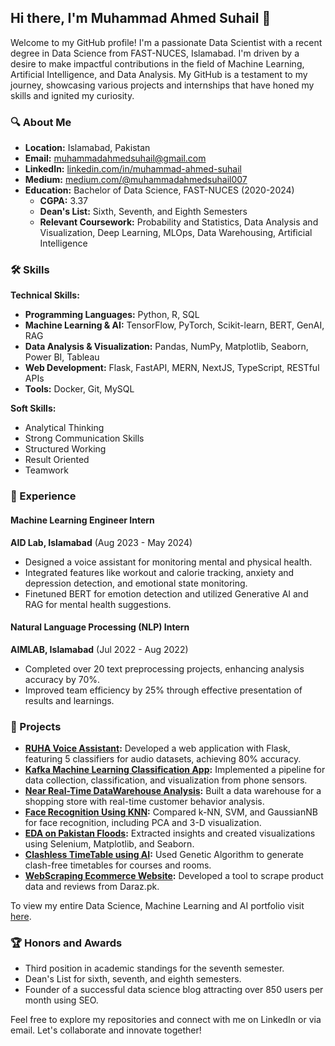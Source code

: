 ## Hi there, I'm Muhammad Ahmed Suhail 👋

Welcome to my GitHub profile! I'm a passionate Data Scientist with a recent degree in Data Science from FAST-NUCES, Islamabad. I'm driven by a desire to make impactful contributions in the field of Machine Learning, Artificial Intelligence, and Data Analysis. My GitHub is a testament to my journey, showcasing various projects and internships that have honed my skills and ignited my curiosity.

### 🔍 About Me

- **Location:** Islamabad, Pakistan
- **Email:** [muhammadahmedsuhail@gmail.com](mailto:muhammadahmedsuhail@gmail.com)
- **LinkedIn:** [linkedin.com/in/muhammad-ahmed-suhail](https://www.linkedin.com/in/muhammad-ahmed-suhail/)
- **Medium:** [medium.com/@muhammadahmedsuhail007](https://medium.com/@muhammadahmedsuhail007)
- **Education:** Bachelor of Data Science, FAST-NUCES (2020-2024) 
  - **CGPA:** 3.37
  - **Dean's List:** Sixth, Seventh, and Eighth Semesters
  - **Relevant Coursework:** Probability and Statistics, Data Analysis and Visualization, Deep Learning, MLOps, Data Warehousing, Artificial Intelligence

### 🛠️ Skills

**Technical Skills:**
- **Programming Languages:** Python, R, SQL
- **Machine Learning & AI:** TensorFlow, PyTorch, Scikit-learn, BERT, GenAI, RAG
- **Data Analysis & Visualization:** Pandas, NumPy, Matplotlib, Seaborn, Power BI, Tableau
- **Web Development:** Flask, FastAPI, MERN, NextJS, TypeScript, RESTful APIs
- **Tools:** Docker, Git, MySQL

**Soft Skills:**
- Analytical Thinking
- Strong Communication Skills
- Structured Working
- Result Oriented
- Teamwork

### 🌟 Experience

#### Machine Learning Engineer Intern
**AID Lab, Islamabad** (Aug 2023 - May 2024)
- Designed a voice assistant for monitoring mental and physical health.
- Integrated features like workout and calorie tracking, anxiety and depression detection, and emotional state monitoring.
- Finetuned BERT for emotion detection and utilized Generative AI and RAG for mental health suggestions.

#### Natural Language Processing (NLP) Intern
**AIMLAB, Islamabad** (Jul 2022 - Aug 2022)
- Completed over 20 text preprocessing projects, enhancing analysis accuracy by 70%.
- Improved team efficiency by 25% through effective presentation of results and learnings.

### 🚀 Projects

- **[RUHA Voice Assistant](https://github.com/MuhammadAhmedSuhail/RUHA-Voice-Assistant):** Developed a web application with Flask, featuring 5 classifiers for audio datasets, achieving 80% accuracy.
- **[Kafka Machine Learning Classification App](https://github.com/MuhammadAhmedSuhail/Kafka-ML_Classification-App):** Implemented a pipeline for data collection, classification, and visualization from phone sensors.
- **[Near Real-Time DataWarehouse Analysis](https://github.com/MuhammadAhmedSuhail/Near-Real-Time-DataWarehouse-Analysis):** Built a data warehouse for a shopping store with real-time customer behavior analysis.
- **[Face Recognition Using KNN](https://github.com/MuhammadAhmedSuhail/Face-Recognition-using-KNN):** Compared k-NN, SVM, and GaussianNB for face recognition, including PCA and 3-D visualization.
- **[EDA on Pakistan Floods](https://github.com/MuhammadAhmedSuhail/EDA-on-Pakistan-Floods):** Extracted insights and created visualizations using Selenium, Matplotlib, and Seaborn.
- **[Clashless TimeTable using AI](https://github.com/MuhammadAhmedSuhail/Clashless-TimeTable-using-AI):** Used Genetic Algorithm to generate clash-free timetables for courses and rooms.
- **[WebScraping Ecommerce Website](https://github.com/MuhammadAhmedSuhail/WebScraping-Ecommerce-Website):** Developed a tool to scrape product data and reviews from Daraz.pk.

To view my entire Data Science, Machine Learning and AI portfolio visit [here](https://github.com/MuhammadAhmedSuhail/DataScience-AI-ML-Portfolio).

### 🏆 Honors and Awards

- Third position in academic standings for the seventh semester.
- Dean's List for sixth, seventh, and eighth semesters.
- Founder of a successful data science blog attracting over 850 users per month using SEO.

Feel free to explore my repositories and connect with me on LinkedIn or via email. Let's collaborate and innovate together!
